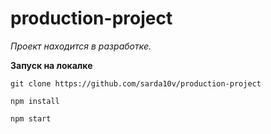# production-project

_Проект находится в разработке._

**Запуск на локалке**

```shell
git clone https://github.com/sarda10v/production-project

npm install

npm start
```

